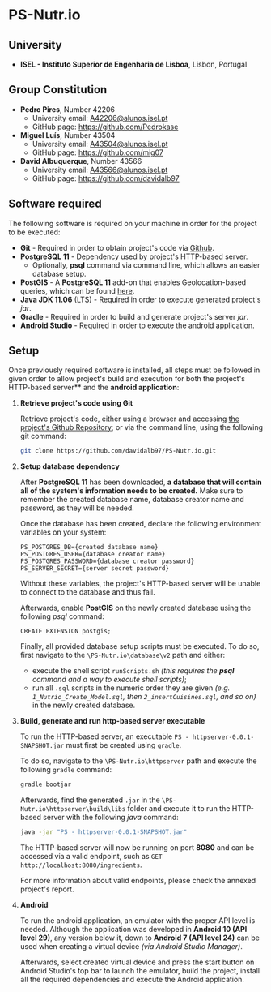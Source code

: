 # PS-Nutr.io

## University

- **ISEL - Instituto Superior de Engenharia de Lisboa**, Lisbon, Portugal 

## Group Constitution

- **Pedro Pires**, Number 42206
  - University email: A42206@alunos.isel.pt
  - GitHub page: https://github.com/Pedrokase
- **Miguel Luís**, Number 43504
  - University email: A43504@alunos.isel.pt
  - GitHub page: https://github.com/mig07
- **David Albuquerque**, Number 43566
  - University email: A43566@alunos.isel.pt
  - GitHub page: https://github.com/davidalb97
  
## Software required
The following software is required on your machine in order for the project to be executed:

- **Git** - Required in order to obtain project's code via [Github](github.com).
- **PostgreSQL 11** - Dependency used by project's HTTP-based server.
  - Optionally, **psql** command via command line, which allows an easier database setup. 
- **PostGIS** - A **PostgreSQL 11** add-on that enables Geolocation-based queries, which can be found [here](https://postgis.net/install/).
- **Java JDK 11.06** (LTS) - Required in order to execute generated project's *jar*.
- **Gradle** - Required in order to build and generate project's server *jar*.
- **Android Studio** - Required in order to execute the android application.

## Setup

Once previously required software is installed, all steps must be followed in given order to allow project's build and execution for both the project's HTTP-based server** and the **android application**:

1. **Retrieve project's code using Git**

   Retrieve project's code, either using a browser and accessing [the project's Github Repository](https://github.com/davidalb97/PS-Nutr.io); or via the command line, using the following git command:

   ```bash
   git clone https://github.com/davidalb97/PS-Nutr.io.git
   ```

2. **Setup database dependency**

   After **PostgreSQL 11** has been downloaded, **a database that will contain all of the system's information needs to be created.** Make sure to remember the created database name, database creator name and password, as they will be needed.

   Once the database has been created, declare the following environment variables on your system:

   ```
   PS_POSTGRES_DB={created database name}
   PS_POSTGRES_USER={database creator name}
   PS_POSTGRES_PASSWORD={database creator password}
   PS_SERVER_SECRET={server secret password}
   ```

   Without these variables, the project's HTTP-based server will be unable to connect to the database and thus fail.

   Afterwards, enable **PostGIS** on the newly created database using the following *psql* command:

   ```plsql
   CREATE EXTENSION postgis;
   ```

   Finally, all provided database setup scripts must be executed. To do so, first navigate to the `\PS-Nutr.io\database\v2` path and either: 

   - execute the shell script `runScripts.sh` *(this requires the **psql** command and a way to execute shell scripts)*;
   - run all `.sql` scripts in the numeric order they are given *(e.g. `1_Nutrio_Create_Model.sql`, then `2_insertCuisines.sql`, and so on)* in the newly created database.

3. **Build, generate and run http-based server executable**

   To run the HTTP-based server, an executable `PS - httpserver-0.0.1-SNAPSHOT.jar` must first be created using `gradle`. 

   To do so, navigate to the `\PS-Nutr.io\httpserver` path and execute the following `gradle` command:

   ```bash
   gradle bootjar
   ```

   Afterwards, find the generated `.jar` in the `\PS-Nutr.io\httpserver\build\libs` folder and execute it to run the HTTP-based server with the following *java* command:

   ```bash
   java -jar "PS - httpserver-0.0.1-SNAPSHOT.jar"
   ```

   The HTTP-based server will now be running on port **8080** and can be accessed via a valid endpoint, such as `GET http://localhost:8080/ingredients`. 

   For more information about valid endpoints, please check the annexed project's report.

4. **Android**

   To run the android application, an emulator with the proper API level is needed. Although the application was developed in **Android 10 (API level 29)**, any version below it, down to **Android 7 (API level 24)** can be used when creating a virtual device *(via Android Studio Manager)*.

   Afterwards, select created virtual device and press the start button on Android Studio's top bar to launch the emulator, build the project, install all the required dependencies and execute the Android application.
